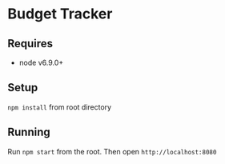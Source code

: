 # Budget Tracker

## Requires
* node v6.9.0+

## Setup
`npm install` from root directory

## Running
Run `npm start` from the root.  Then open `http://localhost:8080`
